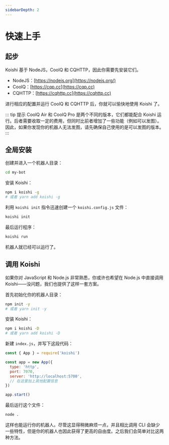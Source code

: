 ```yaml
---
sidebarDepth: 2
---
```


# 快速上手

## 起步

Koishi 基于 NodeJS，CoolQ 和 CQHTTP，因此你需要先安装它们。

- NodeJS：[https://nodejs.org](https://nodejs.org/)
- CoolQ：[https://cqp.cc](https://cqp.cc)
- CQHTTP：[https://cqhttp.cc](https://cqhttp.cc)

进行相应的配置并运行 CoolQ 和 CQHTTP 后，你就可以愉快地使用 Koishi 了。

::: tip 提示
CoolQ Air 和 CoolQ Pro 是两个不同的版本，它们都能配合 Koishi 运行。后者需要收取一定的费用，但同时比前者增加了一些功能（例如可以发图）。因此，如果你发现你的机器人无法发图，请先确保自己使用的是可以发图的版本。
:::

## 全局安装

创建并进入一个机器人目录：

```sh
cd my-bot
```

安装 Koishi：

```sh
npm i koishi -g
# 或者 yarn add koishi -g
```

利用 `koishi init` 指令迅速创建一个 `koishi.config.js` 文件：

```sh
koishi init
```

最后运行程序：

```sh
koishi run
```

机器人就已经可以运行了。

## 调用 Koishi

如果你对 JavaScript 和 Node.js 非常熟悉，你或许也希望在 Node.js 中直接调用 Koishi——没问题，我们也提供了这样一套方案。

首先初始化你的机器人目录：

```sh
npm init -y
# 或者 yarn init -y
```

安装 Koishi：

```sh
npm i koishi -D
# 或者 yarn add koishi -D
```

新建 `index.js`，并写下这段代码：

```js
const { App } = require('koishi')

const app = new App({
  type: 'http',
  port: 7070,
  server: 'http://localhost:5700',
  // 在这里加上其他配置信息
})

app.start()
```

最后运行这个文件：

```sh
node .
```

这样也能运行你的机器人。尽管这显得稍微麻烦一点，并且相比调用 CLI 会缺少一些特性，但是你的机器人也因此获得了更高的自由度。之后我们会简单对比这两种方法。
